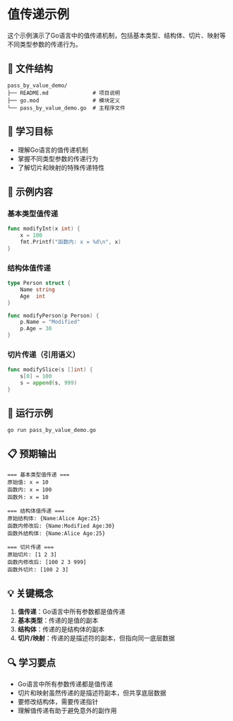 # 值传递示例

这个示例演示了Go语言中的值传递机制，包括基本类型、结构体、切片、映射等不同类型参数的传递行为。

## 📁 文件结构

```
pass_by_value_demo/
├── README.md              # 项目说明
├── go.mod                 # 模块定义
└── pass_by_value_demo.go  # 主程序文件
```

## 🎯 学习目标

- 理解Go语言的值传递机制
- 掌握不同类型参数的传递行为
- 了解切片和映射的特殊传递特性

## 📖 示例内容

### 基本类型值传递
```go
func modifyInt(x int) {
    x = 100
    fmt.Printf("函数内: x = %d\n", x)
}
```

### 结构体值传递
```go
type Person struct {
    Name string
    Age  int
}

func modifyPerson(p Person) {
    p.Name = "Modified"
    p.Age = 30
}
```

### 切片传递（引用语义）
```go
func modifySlice(s []int) {
    s[0] = 100
    s = append(s, 999)
}
```

## 🚀 运行示例

```bash
go run pass_by_value_demo.go
```

## 📋 预期输出

```
=== 基本类型值传递 ===
原始值: x = 10
函数内: x = 100
函数外: x = 10

=== 结构体值传递 ===
原始结构体: {Name:Alice Age:25}
函数内修改后: {Name:Modified Age:30}
函数外结构体: {Name:Alice Age:25}

=== 切片传递 ===
原始切片: [1 2 3]
函数内修改后: [100 2 3 999]
函数外切片: [100 2 3]
```

## 💡 关键概念

1. **值传递**：Go语言中所有参数都是值传递
2. **基本类型**：传递的是值的副本
3. **结构体**：传递的是结构体的副本
4. **切片/映射**：传递的是描述符的副本，但指向同一底层数据

## 🔍 学习要点

- Go语言中所有参数传递都是值传递
- 切片和映射虽然传递的是描述符副本，但共享底层数据
- 要修改结构体，需要传递指针
- 理解值传递有助于避免意外的副作用 